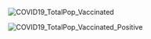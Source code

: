 

![COVID19_TotalPop_Vaccinated](https://user-images.githubusercontent.com/68089938/175458012-69d4410e-fd82-4fa5-baad-0d37014012fb.jpg)

![COVID19_TotalPop_Vaccinated_Positive](https://user-images.githubusercontent.com/68089938/175458020-1e08d481-446e-4862-bd99-222cade5ea29.jpg)
